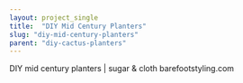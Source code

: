 ```yaml
---
layout: project_single
title:  "DIY Mid Century Planters"
slug: "diy-mid-century-planters"
parent: "diy-cactus-planters"
---
```

DIY mid century planters | sugar &  cloth barefootstyling.com